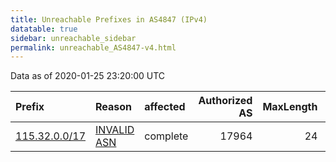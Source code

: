 ```yaml
---
title: Unreachable Prefixes in AS4847 (IPv4)
datatable: true
sidebar: unreachable_sidebar
permalink: unreachable_AS4847-v4.html
---
```


Data as of 2020-01-25 23:20:00 UTC


<div class="datatable-begin"></div>

| Prefix                                               | Reason                                                                                              | affected   |   Authorized AS |   MaxLength | Anchor                                       |   unreachable /24s |
|:-----------------------------------------------------|:----------------------------------------------------------------------------------------------------|:-----------|----------------:|------------:|:---------------------------------------------|-------------------:|
| [115.32.0.0/17](https://stat.ripe.net/115.32.0.0/17) | [INVALID ASN](https://rpki-validator.ripe.net/announcement-preview?asn=AS4847&prefix=115.32.0.0/17) | complete   |           17964 |          24 | [APNIC](unreachable_APNIC_RPKI_Root-v4.html) |                128 |

<div class="datatable-end"></div>